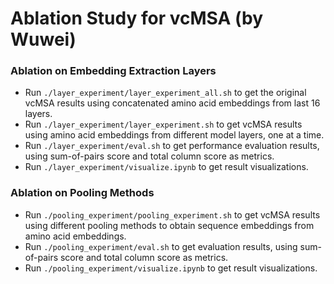 Ablation Study for vcMSA (by Wuwei)
=========

### Ablation on Embedding Extraction Layers

* Run `./layer_experiment/layer_experiment_all.sh` to get the original vcMSA results using concatenated amino acid embeddings from last 16 layers.
* Run `./layer_experiment/layer_experiment.sh` to get vcMSA results using amino acid embeddings from different model layers, one at a time.
* Run `./layer_experiment/eval.sh` to get performance evaluation results, using sum-of-pairs score and total column score as metrics.
* Run `./layer_experiment/visualize.ipynb` to get result visualizations.

### Ablation on Pooling Methods

* Run `./pooling_experiment/pooling_experiment.sh` to get vcMSA results using different pooling methods to obtain sequence embeddings from amino acid embeddings.
* Run `./pooling_experiment/eval.sh` to get evaluation results, using sum-of-pairs score and total column score as metrics.
* Run `./pooling_experiment/visualize.ipynb` to get result visualizations.
